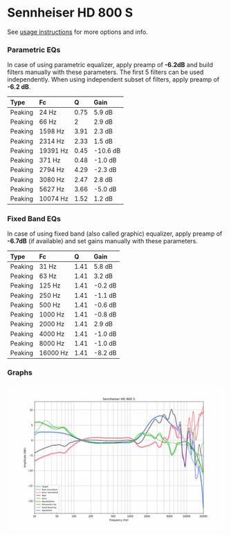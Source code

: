 # Sennheiser HD 800 S
See [usage instructions](https://github.com/jaakkopasanen/AutoEq#usage) for more options and info.

### Parametric EQs
In case of using parametric equalizer, apply preamp of **-6.2dB** and build filters manually
with these parameters. The first 5 filters can be used independently.
When using independent subset of filters, apply preamp of **-6.2 dB**.

| Type    | Fc       |    Q | Gain     |
|:--------|:---------|:-----|:---------|
| Peaking | 24 Hz    | 0.75 | 5.9 dB   |
| Peaking | 66 Hz    | 2    | 2.9 dB   |
| Peaking | 1598 Hz  | 3.91 | 2.3 dB   |
| Peaking | 2314 Hz  | 2.33 | 1.5 dB   |
| Peaking | 19391 Hz | 0.45 | -10.6 dB |
| Peaking | 371 Hz   | 0.48 | -1.0 dB  |
| Peaking | 2794 Hz  | 4.29 | -2.3 dB  |
| Peaking | 3080 Hz  | 2.47 | 2.8 dB   |
| Peaking | 5627 Hz  | 3.66 | -5.0 dB  |
| Peaking | 10074 Hz | 1.52 | 1.2 dB   |

### Fixed Band EQs
In case of using fixed band (also called graphic) equalizer, apply preamp of **-6.7dB**
(if available) and set gains manually with these parameters.

| Type    | Fc       |    Q | Gain    |
|:--------|:---------|:-----|:--------|
| Peaking | 31 Hz    | 1.41 | 5.8 dB  |
| Peaking | 63 Hz    | 1.41 | 3.2 dB  |
| Peaking | 125 Hz   | 1.41 | -0.2 dB |
| Peaking | 250 Hz   | 1.41 | -1.1 dB |
| Peaking | 500 Hz   | 1.41 | -0.6 dB |
| Peaking | 1000 Hz  | 1.41 | -0.8 dB |
| Peaking | 2000 Hz  | 1.41 | 2.9 dB  |
| Peaking | 4000 Hz  | 1.41 | -1.0 dB |
| Peaking | 8000 Hz  | 1.41 | -1.0 dB |
| Peaking | 16000 Hz | 1.41 | -8.2 dB |

### Graphs
![](./Sennheiser%20HD%20800%20S.png)